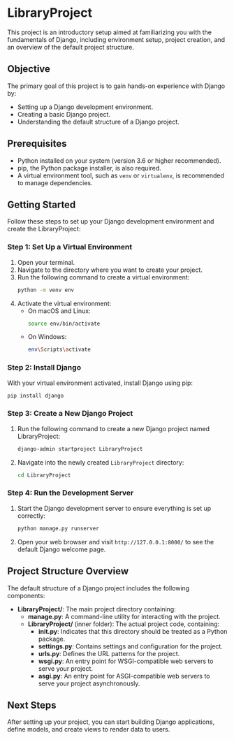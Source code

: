 # LibraryProject

This project is an introductory setup aimed at familiarizing you with the fundamentals of Django, including environment setup, project creation, and an overview of the default project structure.

## Objective

The primary goal of this project is to gain hands-on experience with Django by:

- Setting up a Django development environment.
- Creating a basic Django project.
- Understanding the default structure of a Django project.

## Prerequisites

- Python installed on your system (version 3.6 or higher recommended).
- pip, the Python package installer, is also required.
- A virtual environment tool, such as `venv` or `virtualenv`, is recommended to manage dependencies.

## Getting Started

Follow these steps to set up your Django development environment and create the LibraryProject:

### Step 1: Set Up a Virtual Environment

1. Open your terminal.
2. Navigate to the directory where you want to create your project.
3. Run the following command to create a virtual environment:
   ```bash
   python -m venv env
   ```
4. Activate the virtual environment:
   - On macOS and Linux:
     ```bash
     source env/bin/activate
     ```
   - On Windows:
     ```bash
     env\Scripts\activate
     ```

### Step 2: Install Django

With your virtual environment activated, install Django using pip:

```bash
pip install django
```

### Step 3: Create a New Django Project

1. Run the following command to create a new Django project named LibraryProject:
   ```bash
   django-admin startproject LibraryProject
   ```
2. Navigate into the newly created `LibraryProject` directory:
   ```bash
   cd LibraryProject
   ```

### Step 4: Run the Development Server

1. Start the Django development server to ensure everything is set up correctly:
   ```bash
   python manage.py runserver
   ```
2. Open your web browser and visit `http://127.0.0.1:8000/` to see the default Django welcome page.

## Project Structure Overview

The default structure of a Django project includes the following components:

- **LibraryProject/**: The main project directory containing:
  - **manage.py**: A command-line utility for interacting with the project.
  - **LibraryProject/** (inner folder): The actual project code, containing:
    - ****init**.py**: Indicates that this directory should be treated as a Python package.
    - **settings.py**: Contains settings and configuration for the project.
    - **urls.py**: Defines the URL patterns for the project.
    - **wsgi.py**: An entry point for WSGI-compatible web servers to serve your project.
    - **asgi.py**: An entry point for ASGI-compatible web servers to serve your project asynchronously.

## Next Steps

After setting up your project, you can start building Django applications, define models, and create views to render data to users.
